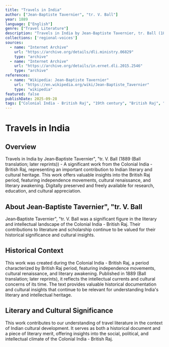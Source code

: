 ```yaml
---
title: "Travels in India"
author: ["Jean‑Baptiste Tavernier", "tr. V. Ball"]
year: 1889
language: ["English"]
genre: ["Travel Literature"]
description: "Travels in India by Jean‑Baptiste Tavernier, tr. Ball (1889 (Ball translation; later reprints)) - A significant work from the Colonial India - British Raj, representing an important contribution to Indian literary and cultural heritage. Digitally preserved and freely available for research, education, and cultural appreciation."
collections: ['regional-voices']
sources:
  - name: "Internet Archive"
    url: "https://archive.org/details/dli.ministry.06829"
    type: "archive"
  - name: "Internet Archive"
    url: "https://archive.org/details/in.ernet.dli.2015.2546"
    type: "archive"
references:
  - name: "Wikipedia: Jean-Baptiste Tavernier"
    url: "https://en.wikipedia.org/wiki/Jean-Baptiste_Tavernier"
    type: "wikipedia"
featured: false
publishDate: 2025-09-28
tags: ["Colonial India - British Raj", "19th century", "British Raj", "independence movement", "cultural renaissance", "nationalism", "literary revival", "Indian literature", "digital heritage", "public domain", "classical texts"]
---
```


# Travels in India

## Overview

Travels in India by Jean‑Baptiste Tavernier", "tr. V. Ball (1889 (Ball translation; later reprints)) - A significant work from the Colonial India - British Raj, representing an important contribution to Indian literary and cultural heritage. This work offers valuable insights into the British Raj period, featuring independence movements, cultural renaissance, and literary awakening. Digitally preserved and freely available for research, education, and cultural appreciation.

## About Jean‑Baptiste Tavernier", "tr. V. Ball

Jean‑Baptiste Tavernier", "tr. V. Ball was a significant figure in the literary and intellectual landscape of the Colonial India - British Raj. Their contributions to literature and scholarship continue to be valued for their historical significance and cultural insights.

## Historical Context

This work was created during the Colonial India - British Raj, a period characterized by British Raj period, featuring independence movements, cultural renaissance, and literary awakening. Published in 1889 (Ball translation; later reprints), it reflects the intellectual currents and cultural concerns of its time. The text provides valuable historical documentation and cultural insights that continue to be relevant for understanding India's literary and intellectual heritage.

## Literary and Cultural Significance

This work contributes to our understanding of travel literature in the context of Indian cultural development. It serves as both a historical document and a piece of literary merit, offering insights into the social, political, and intellectual climate of the Colonial India - British Raj.

